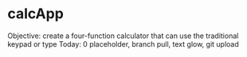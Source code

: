 # calcApp
Objective: create a four-function calculator that can use the traditional keypad or type
Today: 0 placeholder, branch pull, text glow, git upload

